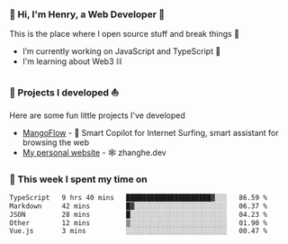<!-- [![Click to enter my website](https://github.com/zh30/zh30/assets/7930156/bb82b0df-3fb8-4136-8522-734cd2b27f6a)](https://blog.zhanghe.dev) -->

### 👋 Hi, I'm Henry, a Web Developer 🚀

This is the place where I open source stuff and break things :rofl:

- I’m currently working on JavaScript and TypeScript 🥢
- I'm learning about Web3 ⛓️

### 🔨 Projects I developed ⛵

Here are some fun little projects I've developed

- [MangoFlow](https://mangoflow.chat/) - 🥭 Smart Copilot for Internet Surfing, smart assistant for browsing the web
- [My personal website](https://zhanghe.dev) - 🕸️ zhanghe.dev

### 💪 This week I spent my time on

<!--START_SECTION:waka-->

```txt
TypeScript   9 hrs 40 mins   █████████████████████▓░░░   86.59 %
Markdown     42 mins         █▓░░░░░░░░░░░░░░░░░░░░░░░   06.37 %
JSON         28 mins         █░░░░░░░░░░░░░░░░░░░░░░░░   04.23 %
Other        12 mins         ▒░░░░░░░░░░░░░░░░░░░░░░░░   01.90 %
Vue.js       3 mins          ░░░░░░░░░░░░░░░░░░░░░░░░░   00.47 %
```

<!--END_SECTION:waka-->
